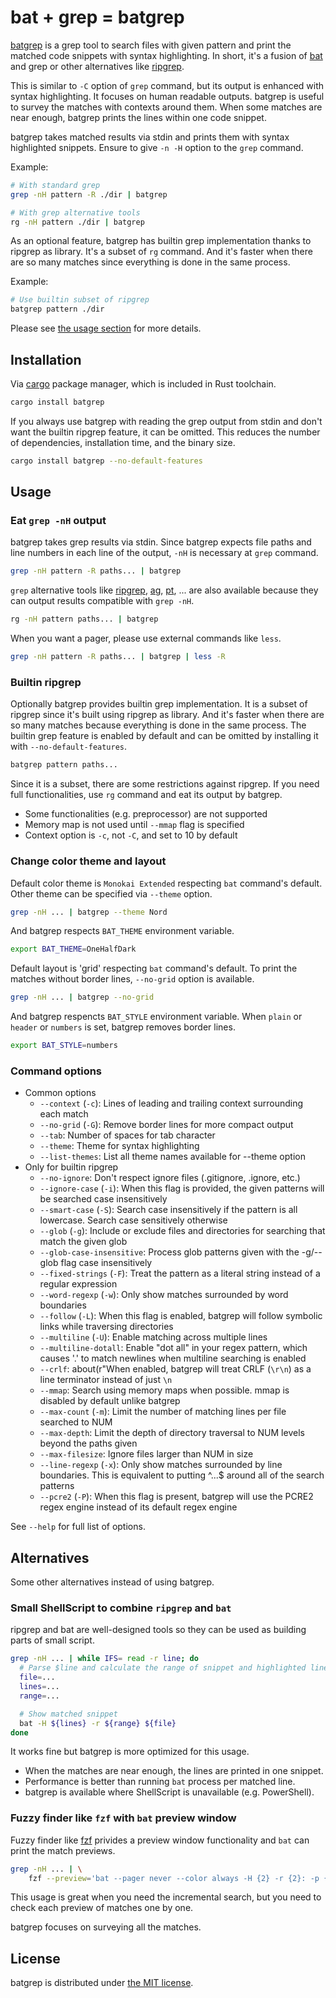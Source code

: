 bat + grep = batgrep
====================

[batgrep][] is a grep tool to search files with given pattern and print the matched code snippets with syntax highlighting.
In short, it's a fusion of [bat][] and grep or other alternatives like [ripgrep][].

This is similar to `-C` option of `grep` command, but its output is enhanced with syntax highlighting. It focuses on human
readable outputs. batgrep is useful to survey the matches with contexts around them. When some matches are near enough, batgrep
prints the lines within one code snippet.

batgrep takes matched results via stdin and prints them with syntax highlighted snippets. Ensure to give `-n -H` option to the
`grep` command.

Example:

```sh
# With standard grep
grep -nH pattern -R ./dir | batgrep

# With grep alternative tools
rg -nH pattern ./dir | batgrep
```

As an optional feature, batgrep has builtin grep implementation thanks to ripgrep as library. It's a subset of `rg` command. And
it's faster when there are so many matches since everything is done in the same process.

Example:

```sh
# Use builtin subset of ripgrep
batgrep pattern ./dir
```

Please see [the usage section](#usage) for more details.

## Installation

Via [cargo][] package manager, which is included in Rust toolchain.

```sh
cargo install batgrep
```

If you always use batgrep with reading the grep output from stdin and don't want the builtin ripgrep feature, it can be omitted.
This reduces the number of dependencies, installation time, and the binary size.

```sh
cargo install batgrep --no-default-features
```

## Usage

### Eat `grep -nH` output

batgrep takes grep results via stdin. Since batgrep expects file paths and line numbers in each line of the output, `-nH` is
necessary at `grep` command.

```sh
grep -nH pattern -R paths... | batgrep
```

`grep` alternative tools like [ripgrep][], [ag][], [pt][], ... are also available because they can output results compatible with
`grep -nH`.

```sh
rg -nH pattern paths... | batgrep
```

When you want a pager, please use external commands like `less`.

```sh
grep -nH pattern -R paths... | batgrep | less -R
```

### Builtin ripgrep

Optionally batgrep provides builtin grep implementation. It is a subset of ripgrep since it's built using ripgrep as library. And
it's faster when there are so many matches because everything is done in the same process. The builtin grep feature is enabled by
default and can be omitted by installing it with `--no-default-features`.

```sh
batgrep pattern paths...
```

Since it is a subset, there are some restrictions against ripgrep. If you need full functionalities, use `rg` command and eat its
output by batgrep.

- Some functionalities (e.g. preprocessor) are not supported
- Memory map is not used until `--mmap` flag is specified
- Context option is `-c`, not `-C`, and set to 10 by default

### Change color theme and layout

Default color theme is `Monokai Extended` respecting `bat` command's default. Other theme can be specified via `--theme` option.

```sh
grep -nH ... | batgrep --theme Nord
```

And batgrep respects `BAT_THEME` environment variable.

```sh
export BAT_THEME=OneHalfDark
```

Default layout is 'grid' respecting `bat` command's default. To print the matches without border lines, `--no-grid` option is
available.

```sh
grep -nH ... | batgrep --no-grid
```

And batgrep respencts `BAT_STYLE` environment variable. When `plain` or `header` or `numbers` is set, batgrep removes border
lines.

```sh
export BAT_STYLE=numbers
```

### Command options

- Common options
  - `--context` (`-c`): Lines of leading and trailing context surrounding each match
  - `--no-grid` (`-G`): Remove border lines for more compact output
  - `--tab`: Number of spaces for tab character
  - `--theme`: Theme for syntax highlighting
  - `--list-themes`: List all theme names available for --theme option
- Only for builtin ripgrep
  - `--no-ignore`: Don't respect ignore files (.gitignore, .ignore, etc.)
  - `--ignore-case` (`-i`): When this flag is provided, the given patterns will be searched case insensitively
  - `--smart-case` (`-S`): Search case insensitively if the pattern is all lowercase. Search case sensitively otherwise
  - `--glob` (`-g`): Include or exclude files and directories for searching that match the given glob
  - `--glob-case-insensitive`: Process glob patterns given with the -g/--glob flag case insensitively
  - `--fixed-strings` (`-F`): Treat the pattern as a literal string instead of a regular expression
  - `--word-regexp` (`-w`): Only show matches surrounded by word boundaries
  - `--follow` (`-L`): When this flag is enabled, batgrep will follow symbolic links while traversing directories
  - `--multiline` (`-U`): Enable matching across multiple lines
  - `--multiline-dotall`: Enable "dot all" in your regex pattern, which causes '.' to match newlines when multiline searching is enabled
  - `--crlf`: about(r"When enabled, batgrep will treat CRLF (`\r\n`) as a line terminator instead of just `\n`
  - `--mmap`: Search using memory maps when possible. mmap is disabled by default unlike batgrep
  - `--max-count` (`-m`): Limit the number of matching lines per file searched to NUM
  - `--max-depth`: Limit the depth of directory traversal to NUM levels beyond the paths given
  - `--max-filesize`: Ignore files larger than NUM in size
  - `--line-regexp` (`-x`): Only show matches surrounded by line boundaries. This is equivalent to putting ^...$ around all of the search patterns
  - `--pcre2` (`-P`): When this flag is present, batgrep will use the PCRE2 regex engine instead of its default regex engine

See `--help` for full list of options.

## Alternatives

Some other alternatives instead of using batgrep.

### Small ShellScript to combine `ripgrep` and `bat`

ripgrep and bat are well-designed tools so they can be used as building parts of small script.

```sh
grep -nH ... | while IFS= read -r line; do
  # Parse $line and calculate the range of snippet and highlighted lines
  file=...
  lines=...
  range=...

  # Show matched snippet
  bat -H ${lines} -r ${range} ${file}
done
```

It works fine but batgrep is more optimized for this usage.

- When the matches are near enough, the lines are printed in one snippet.
- Performance is better than running `bat` process per matched line.
- batgrep is available where ShellScript is unavailable (e.g. PowerShell).

### Fuzzy finder like `fzf` with `bat` preview window

Fuzzy finder like [fzf][] privides a preview window functionality and `bat` can print the match previews.

```sh
grep -nH ... | \
    fzf --preview='bat --pager never --color always -H {2} -r {2}: -p {1}' --delimiter=:
```

This usage is great when you need the incremental search, but you need to check each preview of matches one by one.

batgrep focuses on surveying all the matches.

## License

batgrep is distributed under [the MIT license](./LICENSE.txt).

[batgrep]: https://github.com/rhysd/batgrep
[ripgrep]: https://github.com/BurntSushi/ripgrep
[bat]: https://github.com/sharkdp/bat
[cargo]: https://github.com/rust-lang/cargo
[ag]: https://github.com/ggreer/the_silver_searcher
[pt]: https://github.com/monochromegane/the_platinum_searcher
[fzf]: https://github.com/junegunn/fzf
